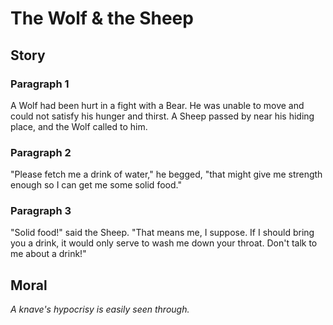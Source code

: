 
# The Wolf & the Sheep

## Story


### Paragraph 1

A Wolf had been hurt in a fight with a Bear. He was unable to move and could not satisfy his hunger and thirst. A Sheep passed by near his hiding place, and the Wolf called to him.



### Paragraph 2

"Please fetch me a drink of water," he begged, "that might give me strength enough so I can get me some solid food."



### Paragraph 3

"Solid food!" said the Sheep. "That means me, I suppose. If I should bring you a drink, it would only serve to wash me down your throat. Don't talk to me about a drink!"



## Moral

_A knave's hypocrisy is easily seen through._

